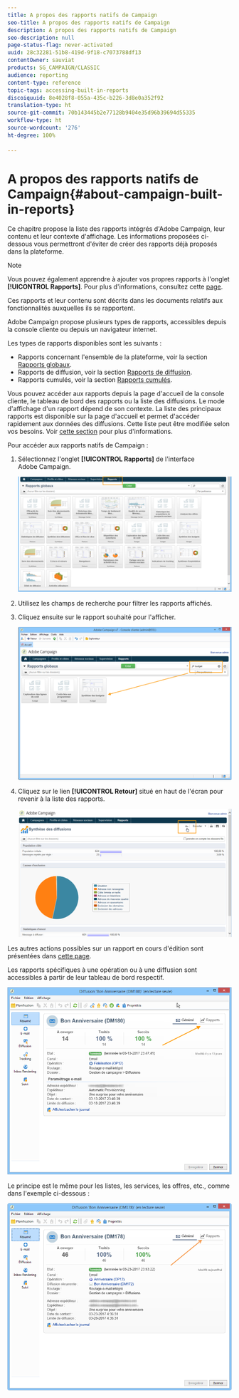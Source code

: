 ```yaml
---
title: A propos des rapports natifs de Campaign
seo-title: A propos des rapports natifs de Campaign
description: A propos des rapports natifs de Campaign
seo-description: null
page-status-flag: never-activated
uuid: 28c32281-51b8-419d-9f18-c7073788df13
contentOwner: sauviat
products: SG_CAMPAIGN/CLASSIC
audience: reporting
content-type: reference
topic-tags: accessing-built-in-reports
discoiquuid: 8e4028f8-055a-435c-b226-3d8e0a352f92
translation-type: ht
source-git-commit: 70b143445b2e77128b9404e35d96b39694d55335
workflow-type: ht
source-wordcount: '276'
ht-degree: 100%

---
```



# A propos des rapports natifs de Campaign{#about-campaign-built-in-reports}

Ce chapitre propose la liste des rapports intégrés d&#39;Adobe Campaign, leur contenu et leur contexte d&#39;affichage. Les informations proposées ci-dessous vous permettront d&#39;éviter de créer des rapports déjà proposés dans la plateforme.

>[!NOTE]
>
>Vous pouvez également apprendre à ajouter vos propres rapports à l&#39;onglet **[!UICONTROL Rapports]**. Pour plus d&#39;informations, consultez cette [page](../../reporting/using/configuring-access-to-the-report.md#defining-the-filtering-options).

Ces rapports et leur contenu sont décrits dans les documents relatifs aux fonctionnalités auxquelles ils se rapportent.

Adobe Campaign propose plusieurs types de rapports, accessibles depuis la console cliente ou depuis un navigateur internet.

Les types de rapports disponibles sont les suivants :

* Rapports concernant l&#39;ensemble de la plateforme, voir la section [Rapports globaux](../../reporting/using/global-reports.md).
* Rapports de diffusion, voir la section [Rapports de diffusion](../../reporting/using/delivery-reports.md).
* Rapports cumulés, voir la section [Rapports cumulés](../../reporting/using/cumulative-reports.md).

Vous pouvez accéder aux rapports depuis la page d&#39;accueil de la console cliente, le tableau de bord des rapports ou la liste des diffusions. Le mode d&#39;affichage d&#39;un rapport dépend de son contexte. La liste des principaux rapports est disponible sur la page d&#39;accueil et permet d&#39;accéder rapidement aux données des diffusions. Cette liste peut être modifiée selon vos besoins. Voir [cette section](../../reporting/using/about-reports-creation-in-campaign.md) pour plus d&#39;informations.

Pour accéder aux rapports natifs de Campaign :

1. Sélectionnez l&#39;onglet **[!UICONTROL Rapports]** de l&#39;interface Adobe Campaign.

   ![](assets/reporting_access_from_home.png)

1. Utilisez les champs de recherche pour filtrer les rapports affichés.

1. Cliquez ensuite sur le rapport souhaité pour l&#39;afficher.

   ![](assets/reporting_edit_a_report.png)

1. Cliquez sur le lien **[!UICONTROL Retour]** situé en haut de l&#39;écran pour revenir à la liste des rapports.

   ![](assets/reporting_back_button.png)

Les autres actions possibles sur un rapport en cours d&#39;édition sont présentées dans [cette page](../../reporting/using/actions-on-reports.md).

Les rapports spécifiques à une opération ou à une diffusion sont accessibles à partir de leur tableau de bord respectif.

![](assets/reporting_on_a_delivery.png)

Le principe est le même pour les listes, les services, les offres, etc., comme dans l&#39;exemple ci-dessous :

![](assets/reporting_on_an_offer.png)
